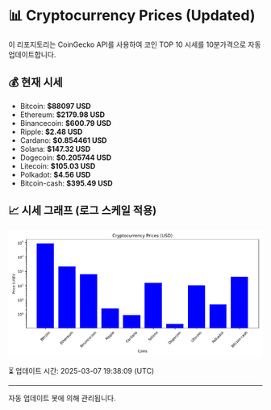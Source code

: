 
# 📊 Cryptocurrency Prices (Updated)

이 리포지토리는 CoinGecko API를 사용하여 코인 TOP 10 시세를 10분가격으로 자동 업데이트합니다.

## 💰 현재 시세
- Bitcoin: **$88097 USD**
- Ethereum: **$2179.98 USD**
- Binancecoin: **$600.79 USD**
- Ripple: **$2.48 USD**
- Cardano: **$0.854461 USD**
- Solana: **$147.32 USD**
- Dogecoin: **$0.205744 USD**
- Litecoin: **$105.03 USD**
- Polkadot: **$4.56 USD**
- Bitcoin-cash: **$395.49 USD**

## 📈 시세 그래프 (로그 스케일 적용)
![Crypto Prices](crypto_prices.png)

⏳ 업데이트 시간: 2025-03-07 19:38:09 (UTC)

---
자동 업데이트 봇에 의해 관리됩니다.

